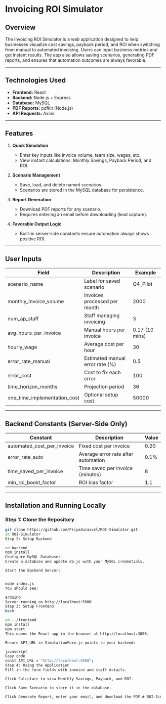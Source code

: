 # Invoicing ROI Simulator

## Overview
The Invoicing ROI Simulator is a web application designed to help businesses visualize cost savings, payback period, and ROI when switching from manual to automated invoicing. Users can input business metrics and get instant results. The app also allows saving scenarios, generating PDF reports, and ensures that automation outcomes are always favorable.

---

## Technologies Used
- **Frontend:** React
- **Backend:** Node.js + Express
- **Database:** MySQL
- **PDF Reports:** pdfkit (Node.js)
- **API Requests:** Axios

---

## Features
1. **Quick Simulation**
   - Enter key inputs like invoice volume, team size, wages, etc.
   - View instant calculations: Monthly Savings, Payback Period, and ROI.

2. **Scenario Management**
   - Save, load, and delete named scenarios.
   - Scenarios are stored in the MySQL database for persistence.

3. **Report Generation**
   - Download PDF reports for any scenario.
   - Requires entering an email before downloading (lead capture).

4. **Favorable Output Logic**
   - Built-in server-side constants ensure automation always shows positive ROI.

---

## User Inputs
| Field | Description | Example |
| --- | --- | --- |
| scenario_name | Label for saved scenario | Q4_Pilot |
| monthly_invoice_volume | Invoices processed per month | 2000 |
| num_ap_staff | Staff managing invoicing | 3 |
| avg_hours_per_invoice | Manual hours per invoice | 0.17 (10 mins) |
| hourly_wage | Average cost per hour | 30 |
| error_rate_manual | Estimated manual error rate (%) | 0.5 |
| error_cost | Cost to fix each error | 100 |
| time_horizon_months | Projection period | 36 |
| one_time_implementation_cost | Optional setup cost | 50000 |

---

## Backend Constants (Server-Side Only)
| Constant | Description | Value |
| --- | --- | --- |
| automated_cost_per_invoice | Fixed cost per invoice | 0.20 |
| error_rate_auto | Average error rate after automation | 0.1% |
| time_saved_per_invoice | Time saved per invoice (minutes) | 8 |
| min_roi_boost_factor | ROI bias factor | 1.1 |

---

## Installation and Running Locally

### Step 1: Clone the Repository
```bash
git clone https://github.com/Priyaduraivel/ROI-Simulator.git
cd ROI-Simulator
Step 2: Setup Backend

cd backend
npm install
Configure MySQL Database:
Create a database and update db.js with your MySQL credentials.

Start the Backend Server:


node index.js
You should see:

arduino
Server running on http://localhost:5000
Step 3: Setup Frontend
bash

cd ../frontend
npm install
npm start
This opens the React app in the browser at http://localhost:3000.

Ensure API_URL in SimulationForm.js points to your backend:

javascript
Copy code
const API_URL = "http://localhost:5000";
Step 4: Using the Application
Fill in the form fields with invoice and staff details.

Click Calculate to view Monthly Savings, Payback, and ROI.

Click Save Scenario to store it in the database.

Click Generate Report, enter your email, and download the PDF.# ROI-Simulator
